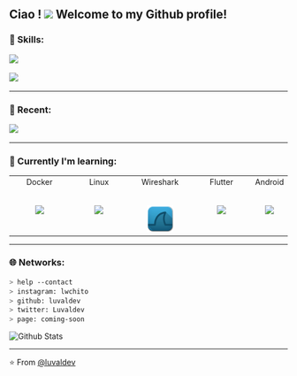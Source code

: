 <h2> Ciao ! <img src="https://github.com/user-attachments/assets/85207351-2e8c-41b9-8206-003d465ce90a" width="40"> Welcome to my Github profile! </h2> 
<!-- 
<img src="https://media.giphy.com/media/mGcNjsfWAjY5AEZNw6/giphy.gif" width="50">
-->

### :wrench: Skills:

<p>
  <a href="https://skillicons.dev">
    <img src="https://skillicons.dev/icons?i=java,bun,cpp,astro"/>
    <p>
    <img src="https://skillicons.dev/icons?i=vscode,figma,obsidian,photoshop,xd"/>
  </a>
</p>

---
### :wrench: Recent:

<p>
  <a href="https://skillicons.dev">
    <img src="https://skillicons.dev/icons?i=html,css,js,nodejs"/>
  </a>
</p>


---

### 📕 Currently I'm learning:

<table>
  <tbody>
    <tr valign="top">
      <td width="25%" align="center">
        <span>Docker</span><br><br><br>
        <img height="64px" src="https://skillicons.dev/icons?i=docker">
      </td>
      <td width="25%" align="center">
        <span>Linux</span><br><br><br>
        <img height="64px" src="https://skillicons.dev/icons?i=arch">
      </td>
      <td width="25%" align="center">
        <span>Wireshark</span><br><br><br>
        <img height="48px" src="resources/Apps-Wireshark-icon.png">
      </td>
      <td width="25%" align="center">
        <span>Flutter</span><br><br><br>
        <img height="48px" src="https://skillicons.dev/icons?i=flutter">
      </td>
      <td width="25%" align="center">
        <span>Android</span><br><br><br>
        <img height="64px" src="https://skillicons.dev/icons?i=androidstudio">
      </td>
    </tr>
  </tbody>
</table>


---

### 🌐 Networks:

````bash
> help --contact
> instagram: lwchito
> github: luvaldev
> twitter: Luvaldev
> page: coming-soon
````

<img src="https://raw.githubusercontent.com/mayhemantt/mayhemantt/Update/svg/Bottom.svg" alt="Github Stats" />

---
⭐️ From [@luvaldev](https://github.com/luvaldev)




